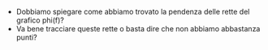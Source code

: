 - Dobbiamo spiegare come abbiamo trovato la pendenza delle rette del grafico phi(f)?
- Va bene tracciare queste rette o basta dire che non abbiamo abbastanza punti?
